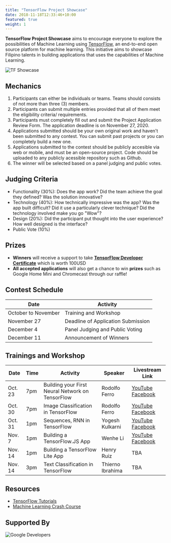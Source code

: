 ```yaml
---
title: "TensorFlow Project Showcase"
date: 2018-11-18T12:33:46+10:00
featured: true
weight: 1
---
```


**TensorFlow Project Showcase** aims to encourage everyone to explore the possibilities of Machine Learning using [TensorFlow](https://www.tensorflow.org/), an end-to-end open source platform for machine learning. This initiative aims to showcase Filipino talents in building applications that uses the capabilities of Machine Learning.

![TF Showcase](https://aipilipinas.org/images/tfshowcase.png)

## Mechanics
1. Participants can either be individuals or teams. Teams should consists of not more than three (3) members.
2. Participants can submit multiple entries provided that all of them meet the eligibility criteria/ requirements.
3. Participants must completely fill out and submit the Project Application Review Form. The application deadline is on November 27, 2020.
4. Applications submitted should be your own original work and haven't been submitted to any contest. You can submit past projects or you can completely build a new one.
5. Applications submitted to the contest should be publicly accesible via web or mobile, and must be an open-source project. Code should be uploaded to any publicly acessible repository such as Github.
6. The winner will be selected based on a panel judging and public votes.



## Judging Criteria
- Functionality (30%): Does the app work? Did the team achieve the goal they defined? Was the solution innovative?
- Technology (40%): How technically impressive was the app? Was the app built difficult? Did it use a particularly clever technique? Did the technology involved make you go "Wow"?
- Design (20%): Did the participant put thought into the user experience? How well designed is the interface?
- Public Vote (10%)



## Prizes
- **Winners** will receive a support to take **[TensorFlow Developer Certificate](https://www.tensorflow.org/certificate)** which is worth 100USD
- **All accepted applications** will also get a chance to win **prizes** such as Google Home Mini and Chromecast through our raffle!


## Contest Schedule

Date | Activity
--- | ---
October to November | Training and Workshop
November 27 | Deadline of Application Submission
December 4 | Panel Judging and Public Voting
December 11 | Announcement of Winners



## Trainings and Workshop

Date | Time | Activity | Speaker | Livestream Link
--- | --- | --- | --- | ---
Oct. 23 | 7pm | Building your First Neural Network on TensorFlow | Rodolfo Ferro | [YouTube](https://www.youtube.com/watch?v=WyTIbKWnl6E) [Facebook](https://www.facebook.com/watch/live/?v=347987302952547)
Oct. 30 | 7pm | Image Classification in TensorFlow | Rodolfo Ferro | [YouTube](https://www.youtube.com/watch?v=w_6mLDn_RbI) [Facebook](https://www.facebook.com/AIPilipinas/posts/873700633165134)
Oct. 31 | 1pm | Sequences, RNN in TensorFlow | Yogesh Kulkarni | [YouTube](https://www.youtube.com/watch?v=qFrdm_9fjJY) [Facebook](https://www.facebook.com/AIPilipinas/posts/873935699808294)
Nov. 7 | 1pm | Building a TensorFlow.JS App | Wenhe Li | [YouTube](https://www.youtube.com/watch?v=GZ4TYgNLoTA) [Facebook](https://www.facebook.com/239492583252612/posts/879669872568210/)
Nov. 14 | 1pm | Building a TensorFlow Lite App | Henry Ruiz | TBA
Nov. 14 | 3pm | Text Classification in TensorFlow | Thierno Ibrahima | TBA


## Resources
- [TensorFlow Tutorials](https://www.tensorflow.org/tutorials)
- [Machine Learning Crash Course](https://developers.google.com/machine-learning/crash-course)


## Supported By
![Google Developers](https://aipilipinas.org/images/sponsors/googledevelopers.png)

<!-- 
![Accounting Services](/images/austin-distel-nGc5RT2HmF0-unsplash.jpg)
 -->
<!-- # Objectives 

Financial accounting and financial reporting are often used as synonyms.

1. According to International Financial Reporting Standards: the objective of financial reporting is:
2. To provide financial information that is useful to existing and potential investors, lenders and other creditors in making decisions about providing resources to the reporting entity.
3. According to the European Accounting Association:

## Relevance

Relevance is the capacity of the financial information to influence the decision of its users. The ingredients of relevance are the predictive value and confirmatory value. Materiality is a sub-quality of relevance. 

> The ingredients of relevance are the predictive value and confirmatory value. 

Information is considered material if its omission or misstatement could influence the economic decisions of users taken on the basis of the financial statements.

## Faithful Representation

Faithful representation means that the actual effects of the transactions shall be properly accounted for and reported in the financial statements. The words and numbers must match what really happened in the transaction. The ingredients of faithful representation are completeness, neutrality and free from error.

## Enhancing Qualitative Characteristics

### Verifiability
Verifiability implies consensus between the different knowledgeable and independent users of financial information. Such information must be supported by sufficient evidence to follow the principle of objectivity.

### Comparability
Comparability is the uniform application of accounting methods across entities in the same industry. The principle of consistency is under comparability. Consistency is the uniform application of accounting across points in time within an entity.

### Understandability
Understandability means that accounting reports should be expressed as clearly as possible and should be understood by those to whom the information is relevant.
Timeliness: Timeliness implies that financial information must be presented to the users before a decision is to be made.

---

## Statement of cash flows
The statement of cash flows considers the inputs and outputs in concrete cash within a stated period. The general template of a cash flow statement is as follows: Cash Inflow - Cash Outflow + Opening Balance = Closing Balance

Cash Inflow | Outflow | Opening Balance
--- | --- | ---
*Monday* | `Tuesday` | **Wednesday**
1 | 2 | 3


**Example 1:** in the beginning of September, Ellen started out with $5 in her bank account. During that same month, Ellen borrowed $20 from Tom. At the end of the month, Ellen bought a pair of shoes for $7. Ellen's cash flow statement for the month of September looks like this:

* Cash inflow: $20
* Cash outflow:$7
* Opening balance: $5
* Closing balance: $20 – $7 + $5 = $18

**Example 2:** in the beginning of June, WikiTables, a company that buys and resells tables, sold 2 tables. They'd originally bought the tables for $25 each, and sold them at a price of $50 per table. The first table was paid out in cash however the second one was bought in credit terms. WikiTables' cash flow statement for the month of June looks like this:

> **Important:** the cash flow statement only considers the exchange of actual cash, and ignores what the person in question owes or is owed.

## Statement of financial position (balance sheet)
The balance sheet is the financial statement showing a firm's assets, liabilities and equity (capital) at a set point in time, usually the end of the fiscal year reported on the accompanying income statement. 

- **fixed assets**
    - property
    - building
    - equipment (such as factory machinery)
- **intangible assets**
    - copyrights
    - trademarks
    - patents
        - pending
        - international
- goodwill

Owner's equity, sometimes referred to as net assets, is represented differently depending on the type of business ownership. Business ownership can be in the form of a sole proprietorship, partnership, or a corporation. For a corporation, the owner's equity portion usually shows common stock, and retained earnings (earnings kept in the company). Retained earnings come from the retained earnings statement, prepared prior to the balance sheet. -->